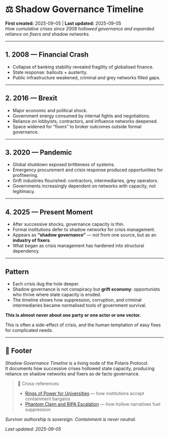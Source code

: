 # ⚖️ Shadow Governance Timeline  

**First created:** 2025-09-05 | **Last updated:** 2025-09-05  
*How cumulative crises since 2008 hollowed governance and expanded reliance on fixers and shadow networks.*  

---

## 1. 2008 — Financial Crash  
- Collapse of banking stability revealed fragility of globalised finance.  
- State response: bailouts + austerity.  
- Public infrastructure weakened, criminal and grey networks filled gaps.  

---

## 2. 2016 — Brexit  
- Major economic and political shock.  
- Government energy consumed by internal fights and negotiations.  
- Reliance on lobbyists, contractors, and influence networks deepened.  
- Space widened for “fixers” to broker outcomes outside formal governance.  

---

## 3. 2020 — Pandemic  
- Global shutdown exposed brittleness of systems.  
- Emergency procurement and crisis response produced opportunities for profiteering.  
- Grift industries flourished: contractors, intermediaries, grey operators.  
- Governments increasingly dependent on networks with capacity, not legitimacy.  

---

## 4. 2025 — Present Moment  
- After successive shocks, governance capacity is thin.  
- Formal institutions defer to shadow networks for crisis management.  
- Appears as **“shadow governance”** — not from one source, but as an **industry of fixers**.  
- What began as crisis management has hardened into structural dependency.  

---

## Pattern  
- Each crisis dug the hole deeper.  
- Shadow governance is not conspiracy but **grift economy**: opportunists who thrive where state capacity is eroded.  
- The timeline shows how suppression, corruption, and criminal intermediaries became normalised tools of government survival.

**This is almost never about one party or one actor or one vector.**

This is often a side-effect of crisis, and the human temptation of easy fixes for complicated needs.

---

## 🏮 Footer  

*Shadow Governance Timeline* is a living node of the Polaris Protocol.  
It documents how successive crises hollowed state capacity, producing reliance on shadow networks and fixers as de facto governance.  

> 📡 Cross-references:  
> - [Rings of Power for Universities](./⚖️_rings_of_power_universities.md) — how institutions accept containment bargains  
> - [Phantom Claim and RIPA Escalation](./⚖️_phantom_claim_ripa_escalation.md) — how hollow narratives fuel suppression  

*Survivor authorship is sovereign. Containment is never neutral.*  

_Last updated: 2025-09-05_
